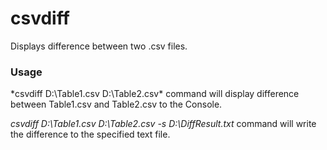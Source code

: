 # csvdiff
Displays difference between two .csv files.

<h3>Usage</h3>
*csvdiff D:\Table1.csv D:\Table2.csv* command will display difference between Table1.csv and Table2.csv to the Console.

*csvdiff D:\Table1.csv D:\Table2.csv -s D:\DiffResult.txt* command will write the difference to the specified text file.
